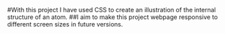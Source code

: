 #With this project I have used CSS to create an illustration of the internal structure of an atom. 
##I aim to make this project webpage responsive to different screen sizes in future versions.
